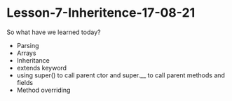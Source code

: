 # Lesson-7-Inheritence-17-08-21

So what have we learned today?
- Parsing
- Arrays
- Inheritance
- extends keyword
- using super() to call parent ctor and super.__ to call parent methods and fields
- Method overriding
